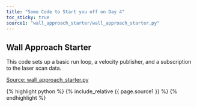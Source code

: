 ```yaml
---
title: "Some Code to Start you off on Day 4"
toc_sticky: true 
source1: "wall_approach_starter/wall_approach_starter.py" 
---
```


## Wall Approach Starter

This code sets up a basic run loop, a velocity publisher, and a subscription to the laser scan data.

<a href="{{ page.source1 }}">Source: wall_approach_starter.py</a>

{% highlight python %}
{% include_relative {{ page.source1 }} %}
{% endhighlight %}
